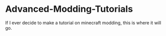 # Advanced-Modding-Tutorials
If I ever decide to make a tutorial on minecraft modding, this is where it will go.
